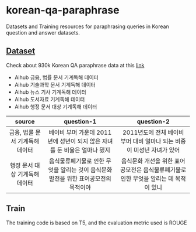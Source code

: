 # korean-qa-paraphrase
Datasets and Training resources for paraphrasing queries in Korean question and answer datasets.

## [ Dataset ](https://huggingface.co/datasets/ohgnues/korean-qa-paraphrase)

Check about 930k Korean QA paraphrase data at this [link](https://huggingface.co/datasets/ohgnues/korean-qa-paraphrase)

* Aihub 금융, 법률 문서 기계독해 데이터
* Aihub 기술과학 문서 기계독해 데이터
* Aihub 뉴스 기사 기계독해 데이터
* Aihub 도서자료 기계독해 데이터
* Aihub 행정 문서 대상 기계독해 데이터


| source | question-1 | question-2 |
|:---:|:---:|:---:|
| 금융, 법률 문서 기계독해 데이터 | 베이비 부머 가운데 2011년에 성년이 되지 않은 자녀를 둔 비율은 얼마나 됐지 | 2011년도에 전체 베이비 부머 대비 얼마나 되는 비중이 미성년 자녀가 있어 |
| 행정 문서 대상 기계독해 데이터 | 음식물류폐기물로 인한 무엇을 알리는 것이 음식문화 발전을 위한 표어공모전의 목적이야 | 음식문화 개선을 위한 표어공모전은 음식물류폐기물로 인한 무엇을 알리는 데 목적이 있니 |


## Train

The training code is based on T5, and the evaluation metric used is ROUGE